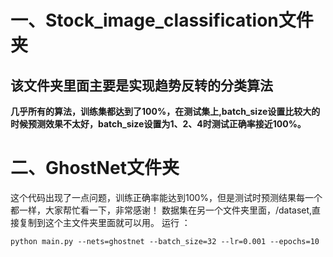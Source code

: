 # 一、Stock_image_classification文件夹
## 该文件夹里面主要是实现趋势反转的分类算法
**几乎所有的算法，训练集都达到了100%，在测试集上,batch_size设置比较大的时候预测效果不太好，batch_size设置为1、2、4时测试正确率接近100%。**

# 二、GhostNet文件夹
这个代码出现了一点问题，训练正确率能达到100%，但是测试时预测结果每一个都一样，大家帮忙看一下，非常感谢！ 数据集在另一个文件夹里面，/dataset,直接复制到这个主文件夹里面就可以用。
运行 ：
```
python main.py --nets=ghostnet --batch_size=32 --lr=0.001 --epochs=10
```
